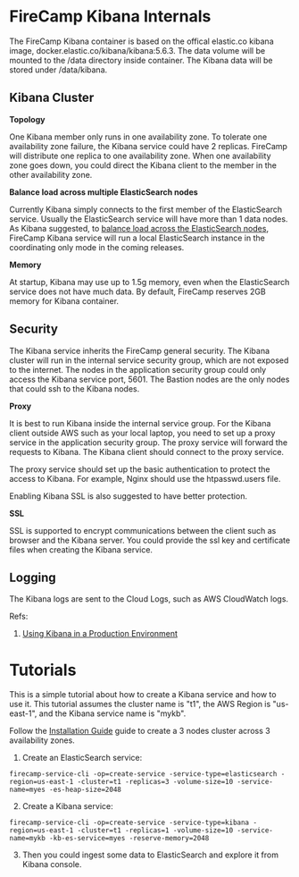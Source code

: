 # FireCamp Kibana Internals

The FireCamp Kibana container is based on the offical elastic.co kibana image, docker.elastic.co/kibana/kibana:5.6.3. The data volume will be mounted to the /data directory inside container. The Kibana data will be stored under /data/kibana.

## Kibana Cluster

**Topology**

One Kibana member only runs in one availability zone. To tolerate one availability zone failure, the Kibana service could have 2 replicas. FireCamp will distribute one replica to one availability zone. When one availability zone goes down, you could direct the Kibana client to the member in the other availability zone.

**Balance load across multiple ElasticSearch nodes**

Currently Kibana simply connects to the first member of the ElasticSearch service. Usually the ElasticSearch service will have more than 1 data nodes. As Kibana suggested, to [balance load across the ElasticSearch nodes](https://www.elastic.co/guide/en/kibana/5.6/production.html#load-balancing), FireCamp Kibana service will run a local ElasticSearch instance in the coordinating only mode in the coming releases.

**Memory**

At startup, Kibana may use up to 1.5g memory, even when the ElasticSearch service does not have much data. By default, FireCamp reserves 2GB memory for Kibana container.

## Security

The Kibana service inherits the FireCamp general security. The Kibana cluster will run in the internal service security group, which are not exposed to the internet. The nodes in the application security group could only access the Kibana service port, 5601. The Bastion nodes are the only nodes that could ssh to the Kibana nodes.

**Proxy**

It is best to run Kibana inside the internal service group. For the Kibana client outside AWS such as your local laptop, you need to set up a proxy service in the application security group. The proxy service will forward the requests to Kibana. The Kibana client should connect to the proxy service.

The proxy service should set up the basic authentication to protect the access to Kibana. For example, Nginx should use the htpasswd.users file.

Enabling Kibana SSL is also suggested to have better protection.

**SSL**

SSL is supported to encrypt communications between the client such as browser and the Kibana server. You could provide the ssl key and certificate files when creating the Kibana service.

## Logging

The Kibana logs are sent to the Cloud Logs, such as AWS CloudWatch logs.


Refs:

1. [Using Kibana in a Production Environment](https://www.elastic.co/guide/en/kibana/5.6/production.html)


# Tutorials

This is a simple tutorial about how to create a Kibana service and how to use it. This tutorial assumes the cluster name is "t1", the AWS Region is "us-east-1", and the Kibana service name is "mykb".

Follow the [Installation Guide](https://github.com/jazzl0ver/firecamp/pkg/tree/master/docs/installation) guide to create a 3 nodes cluster across 3 availability zones.

1. Create an ElasticSearch service:
```
firecamp-service-cli -op=create-service -service-type=elasticsearch -region=us-east-1 -cluster=t1 -replicas=3 -volume-size=10 -service-name=myes -es-heap-size=2048
```

2. Create a Kibana service:
```
firecamp-service-cli -op=create-service -service-type=kibana -region=us-east-1 -cluster=t1 -replicas=1 -volume-size=10 -service-name=mykb -kb-es-service=myes -reserve-memory=2048
```

3. Then you could ingest some data to ElasticSearch and explore it from Kibana console.
